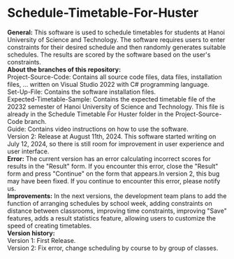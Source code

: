 # Schedule-Timetable-For-Huster
<b>General:</b> This software is used to schedule timetables for students at Hanoi University of Science and Technology. The software requires users to enter constraints for their desired schedule and then randomly generates suitable schedules. The results are scored by the software based on the user's constraints.<br>
<b>About the branches of this repository:</b><br>
Project-Source-Code: Contains all source code files, data files, installation files, ... written on Visual Studio 2022 with C# programming language.<br>
Set-Up-File: Contains the software installation files.<br>
Expected-Timetable-Sample: Contains the expected timetable file of the 20232 semester of Hanoi University of Science and Technology. This file is already in the Schedule Timetable For Huster folder in the Project-Source-Code branch.<br>
Guide: Contains video instructions on how to use the software.<br>
Version 2: Release at August 11th, 2024.
This software started writing on July 12, 2024, so there is still room for improvement in user experience and user interface.<br>
<b>Error:</b> The current version has an error calculating incorrect scores for results in the "Result" form. If you encounter this error, close the "Result" form and press "Continue" on the form that appears.In version 2, this bug may have been fixed. If you continue to encounter this error, please notify us.<br>
<b>Improvements:</b> In the next versions, the development team plans to add the function of arranging schedules by school week, adding constraints on distance between classrooms, improving time constraints, improving "Save" features, adds a result statistics feature, allowing users to customize the speed of creating timetables. <br>
<b>Version history:</b> <br>
Version 1: First Release. <br>
Version 2: Fix error, change scheduling by course to by group of classes. <br>
